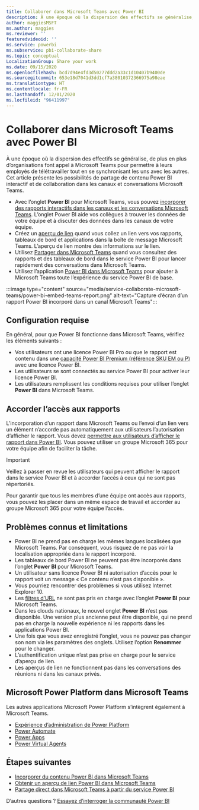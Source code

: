 ```yaml
---
title: Collaborer dans Microsoft Teams avec Power BI
description: À une époque où la dispersion des effectifs se généralise, de plus en plus d’organisations font appel à Microsoft Teams pour permettre à leurs employés de télétravailler tout en se synchronisant les uns avec les autres.
author: maggiesMSFT
ms.author: maggies
ms.reviewer: ''
featuredvideoid: ''
ms.service: powerbi
ms.subservice: pbi-collaborate-share
ms.topic: conceptual
LocalizationGroup: Share your work
ms.date: 09/15/2020
ms.openlocfilehash: bcd7d94e4fd3d50277ddd2a33c1d10407b9400de
ms.sourcegitcommit: 653e18d7041d3dd1cf7a38010372366975a98eae
ms.translationtype: HT
ms.contentlocale: fr-FR
ms.lasthandoff: 12/01/2020
ms.locfileid: "96411997"
---
```

# <a name="collaborate-in-microsoft-teams-with-power-bi"></a>Collaborer dans Microsoft Teams avec Power BI

À une époque où la dispersion des effectifs se généralise, de plus en plus d’organisations font appel à Microsoft Teams pour permettre à leurs employés de télétravailler tout en se synchronisant les uns avec les autres. Cet article présente les possibilités de partage de contenu Power BI interactif et de collaboration dans les canaux et conversations Microsoft Teams. 

- Avec l’onglet **Power BI** pour Microsoft Teams, vous pouvez [incorporer des rapports interactifs dans les canaux et les conversations Microsoft Teams](service-embed-report-microsoft-teams.md). L’onglet Power BI aide vos collègues à trouver les données de votre équipe et à discuter des données dans les canaux de votre équipe. 
- Créez un [aperçu de lien](service-teams-link-preview.md) quand vous collez un lien vers vos rapports, tableaux de bord et applications dans la boîte de message Microsoft Teams. L’aperçu de lien montre des informations sur le lien. 
- Utilisez [Partager dans Microsoft Teams](service-share-report-teams.md) quand vous consultez des rapports et des tableaux de bord dans le service Power BI pour lancer rapidement des conversations dans Microsoft Teams.
- Utilisez l’application [Power BI dans Microsoft Teams](service-microsoft-teams-app.md) pour ajouter à Microsoft Teams toute l’expérience du service Power BI de base.
 
:::image type="content" source="media/service-collaborate-microsoft-teams/power-bi-embed-teams-report.png" alt-text="Capture d’écran d’un rapport Power BI incorporé dans un canal Microsoft Teams":::

## <a name="requirements"></a>Configuration requise

En général, pour que Power BI fonctionne dans Microsoft Teams, vérifiez les éléments suivants :

- Vos utilisateurs ont une licence Power BI Pro ou que le rapport est contenu dans une [capacité Power BI Premium (référence SKU EM ou P)](../admin/service-premium-what-is.md) avec une licence Power BI.
- Les utilisateurs se sont connectés au service Power BI pour activer leur licence Power BI.
- Les utilisateurs remplissent les conditions requises pour utiliser l’onglet **Power BI** dans Microsoft Teams.

## <a name="grant-access-to-reports"></a>Accorder l’accès aux rapports

L’incorporation d’un rapport dans Microsoft Teams ou l’envoi d’un lien vers un élément n’accorde pas automatiquement aux utilisateurs l’autorisation d’afficher le rapport. Vous devez [permettre aux utilisateurs d’afficher le rapport dans Power BI](service-share-dashboards.md). Vous pouvez utiliser un groupe Microsoft 365 pour votre équipe afin de faciliter la tâche.

> [!IMPORTANT]
> Veillez à passer en revue les utilisateurs qui peuvent afficher le rapport dans le service Power BI et à accorder l’accès à ceux qui ne sont pas répertoriés.

Pour garantir que tous les membres d’une équipe ont accès aux rapports, vous pouvez les placer dans un même espace de travail et accorder au groupe Microsoft 365 pour votre équipe l’accès.

## <a name="known-issues-and-limitations"></a>Problèmes connus et limitations

- Power BI ne prend pas en charge les mêmes langues localisées que Microsoft Teams. Par conséquent, vous risquez de ne pas voir la localisation appropriée dans le rapport incorporé.
- Les tableaux de bord Power BI ne peuvent pas être incorporés dans l’onglet **Power BI** pour Microsoft Teams.
- Un utilisateur sans licence Power BI ni autorisation d’accès pour le rapport voit un message « Ce contenu n’est pas disponible ».
- Vous pourriez rencontrer des problèmes si vous utilisez Internet Explorer 10. <!--You can look at the [browsers support for Power BI](../fundamentals/power-bi-browsers.md) and for [Microsoft 365](https://products.office.com/office-system-requirements#Browsers-section). -->
- Les [filtres d’URL](service-url-filters.md) ne sont pas pris en charge avec l’onglet **Power BI** pour Microsoft Teams.
- Dans les clouds nationaux, le nouvel onglet **Power BI** n’est pas disponible. Une version plus ancienne peut être disponible, qui ne prend pas en charge la nouvelle expérience ni les rapports dans les applications Power BI.
- Une fois que vous avez enregistré l’onglet, vous ne pouvez pas changer son nom via les paramètres des onglets. Utilisez l’option **Renommer** pour le changer.
- L’authentification unique n’est pas prise en charge pour le service d’aperçu de lien.
- Les aperçus de lien ne fonctionnent pas dans les conversations des réunions ni dans les canaux privés.

## <a name="microsoft-power-platform-in-microsoft-teams"></a>Microsoft Power Platform dans Microsoft Teams

Les autres applications Microsoft Power Platform s’intègrent également à Microsoft Teams.

- [Expérience d’administration de Power Platform](/power-platform/admin/about-teams-environment)
- [Power Automate](/power-automate/teams/overview)
- [Power Apps](/powerapps/teams/overview)
- [Power Virtual Agents](/power-virtual-agents/)

## <a name="next-steps"></a>Étapes suivantes

- [Incorporer du contenu Power BI dans Microsoft Teams](service-embed-report-microsoft-teams.md)
- [Obtenir un aperçu de lien Power BI dans Microsoft Teams](service-teams-link-preview.md)
- [Partage direct dans Microsoft Teams à partir du service Power BI](service-share-report-teams.md)

D’autres questions ? [Essayez d’interroger la communauté Power BI](https://community.powerbi.com/)